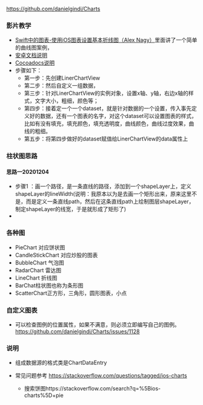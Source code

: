 https://github.com/danielgindi/Charts

### 影片教学

* [Swift中的图表-使用iOS图表设置基本折线图（Alex Nagy）](https://www.youtube.com/watch?v=mWhwe_tLNE8&list=PL_csAAO9PQ8bjzg-wxEff1Fr0Y5W1hrum&index=5)里面讲了一个简单的曲线图案例，
* [安卓文档说明](https://weeklycoding.com/mpandroidchart/)
* [Cocoadocs说明](http://cocoadocs.org/docsets/Charts/)
* 步骤如下：
  * 第一步：先创建LinerChartView
  * 第二步：然后自定义一组数据，
  * 第三步：针对LinerChartView的实例对象，设置x轴、y轴，右边x轴的样式，文字大小，粗细，颜色等；
  * 第四步：接着定一个一个dataset，就是针对数据的一个设置，传入事先定义好的数据，还有一个图表的名字，对这个dataset可以设置图表的样式，比如有没有填充，填充颜色，填充透明度，曲线颜色，曲线过度效果，曲线的粗细。
  * 第五步：将第四步做好的dataset赋值给LinerChartView的data属性上
  

### 柱状图思路
#### 思路一20201204
* 步骤1 ：画一个路径，是一条直线的路径，添加到一个shapeLayer上，定义shapeLayer的lineWidth(说明：我原本以为是去画一个矩形出来，原来这里不是，而是定义一条直线path，然后在这条直线path上绘制图层shapeLayer，制定shapeLayer的线宽，于是就形成了矩形了)
* 

### 各种图

* PieChart 对应饼状图
* CandleStickChart 对应炒股的图表
* BubbleChart 气泡图
* RadarChart 雷达图
* LineChart 折线图
* BarChat柱状图也称为条形图
* ScatterChart正方形，三角形，圆形图表，小点

### 自定义图表

* 可以检查图例的位置属性，如果不满意，则必须立即编写自己的图例。https://github.com/danielgindi/Charts/issues/1128

### 说明


* 组成数据源的格式类是ChartDataEntry
* 常见问题参考 https://stackoverflow.com/questions/tagged/ios-charts

  * 搜索饼图https://stackoverflow.com/search?q=%5Bios-charts%5D+pie
